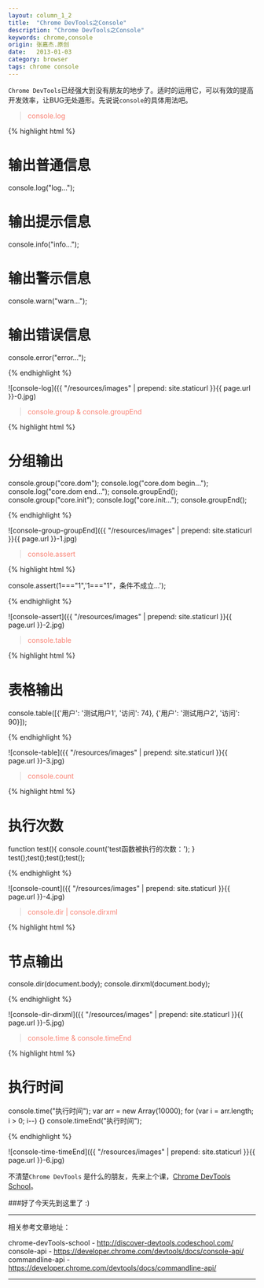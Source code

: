 ```yaml
---
layout: column_1_2
title:  "Chrome DevTools之Console"
description: "Chrome DevTools之Console"
keywords: chrome,console
origin: 张嘉杰.原创
date:   2013-01-03
category: browser
tags: chrome console
---
```

`Chrome DevTools`已经强大到没有朋友的地步了。适时的运用它，可以有效的提高开发效率，让BUG无处遁形。先说说`console`的具体用法吧。  
<!--more-->

> <font color="#fa8072">console.log</font>

{% highlight html %}

# 输出普通信息
console.log("log...");
# 输出提示信息
console.info("info...");
# 输出警示信息
console.warn("warn...");
# 输出错误信息
console.error("error...");

{% endhighlight %}

![console-log]({{ "/resources/images" | prepend: site.staticurl }}{{ page.url }}-0.jpg)    

> <font color="#fa8072">console.group & console.groupEnd</font>

{% highlight html %}

# 分组输出
console.group("core.dom");
console.log("core.dom begin...");
console.log("core.dom end...");
console.groupEnd();
console.group("core.init");
console.log("core.init...");
console.groupEnd();

{% endhighlight %}

![console-group-groupEnd]({{ "/resources/images" | prepend: site.staticurl }}{{ page.url }}-1.jpg)   

> <font color="#fa8072">console.assert</font>

{% highlight html %}

console.assert(1==="1",'1==="1"，条件不成立...');

{% endhighlight %}

![console-assert]({{ "/resources/images" | prepend: site.staticurl }}{{ page.url }}-2.jpg)   

> <font color="#fa8072">console.table</font>

{% highlight html %}

# 表格输出
console.table([{'用户': '测试用户1', '访问': 74}, {'用户': '测试用户2', '访问': 90}]);

{% endhighlight %}

![console-table]({{ "/resources/images" | prepend: site.staticurl }}{{ page.url }}-3.jpg)   

> <font color="#fa8072">console.count</font>

{% highlight html %}

# 执行次数
function test(){ console.count('test函数被执行的次数：'); }
test();test();test();test();

{% endhighlight %}

![console-count]({{ "/resources/images" | prepend: site.staticurl }}{{ page.url }}-4.jpg)   


> <font color="#fa8072">console.dir | console.dirxml</font>

{% highlight html %}

# 节点输出
console.dir(document.body);
console.dirxml(document.body);

{% endhighlight %}

![console-dir-dirxml]({{ "/resources/images" | prepend: site.staticurl }}{{ page.url }}-5.jpg)   

> <font color="#fa8072">console.time & console.timeEnd</font>

{% highlight html %}

# 执行时间
console.time("执行时间");
var arr = new Array(10000);
for (var i = arr.length; i > 0; i--) {}
console.timeEnd("执行时间");

{% endhighlight %}

![console-time-timeEnd]({{ "/resources/images" | prepend: site.staticurl }}{{ page.url }}-6.jpg)  



不清楚`Chrome DevTools` 是什么的朋友，先来上个课，[Chrome DevTools School]。  

###好了今天先到这里了 :)

-----------------------

相关参考文章地址：

chrome-devTools-school - <http://discover-devtools.codeschool.com/>  
console-api - <https://developer.chrome.com/devtools/docs/console-api/>  
commandline-api - <https://developer.chrome.com/devtools/docs/commandline-api/>  

-----------------------

[Chrome DevTools School]: http://discover-devtools.codeschool.com/